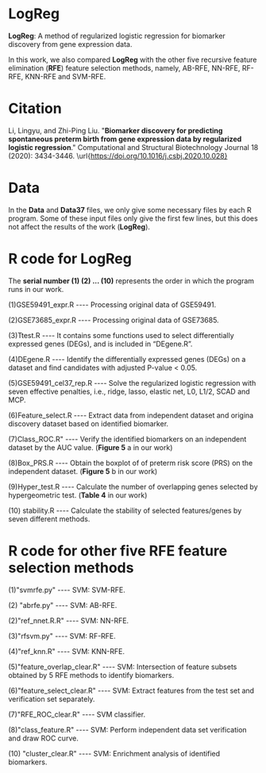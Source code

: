 # LogReg

**LogReg**: A method of regularized logistic regression for biomarker discovery from gene expression data. 

In this work, we also compared **LogReg** with the other five recursive feature elimination (**RFE**) feature selection methods, namely, AB-RFE, NN-RFE, RF-RFE, KNN-RFE and SVM-RFE. 



# Citation
Li, Lingyu, and Zhi-Ping Liu. "**Biomarker discovery for predicting spontaneous preterm birth from gene expression data by regularized logistic regression**." Computational and Structural Biotechnology Journal 18 (2020): 3434-3446. \url{https://doi.org/10.1016/j.csbj.2020.10.028}


# Data

In the **Data** and **Data37** files, we only give some necessary files by each R program. Some of these input files only give the first few lines, but this does not affect the results of the work (**LogReg**).



# R code for LogReg

The **serial number (1) (2) ... (10)** represents the order in which the program runs in our work.

(1)GSE59491_expr.R ---- Processing original data of GSE59491.

(2)GSE73685_expr.R ---- Processing original data of GSE73685.

(3)Ttest.R ---- It contains some functions used to select differentially expressed genes (DEGs), and is included in “DEgene.R”. 

(4)DEgene.R ---- Identify the differentially expressed genes (DEGs) on a dataset and find candidates with adjusted P-value < 0.05.

(5)GSE59491_cel37_rep.R ---- Solve the regularized logistic regression with seven effective penalties, i.e., ridge, lasso, elastic net, L0, L1/2, SCAD and MCP.

(6)Feature_select.R ---- Extract data from independent dataset and origina discovery dataset based on identified biomarker.

(7)Class_ROC.R" ---- Verify the identified biomarkers on an independent dataset by the AUC value. (**Figure 5** a in our work)

(8)Box_PRS.R ---- Obtain the boxplot of of preterm risk score (PRS) on the independent dataset. (**Figure 5** b in our work)

(9)Hyper_test.R ---- Calculate the number of overlapping genes selected by hypergeometric test.  (**Table 4** in our work)

(10) stability.R ---- Calculate the stability of selected features/genes by seven different methods.



# R code for other five RFE feature selection methods

(1)"svmrfe.py" ---- SVM: SVM-RFE.

(2) "abrfe.py" ---- SVM: AB-RFE.

(2)"ref_nnet.R.R" ---- SVM: NN-RFE.

(3)"rfsvm.py" ---- SVM: RF-RFE.

(4)"ref_knn.R" ---- SVM: KNN-RFE.

(5)"feature_overlap_clear.R" ---- SVM: Intersection of feature subsets obtained by 5 RFE methods to identify biomarkers.

(6)"feature_select_clear.R" ---- SVM: Extract features from the test set and verification set separately.

(7)"RFE_ROC_clear.R" ---- SVM classifier.

(8)"class_feature.R" ---- SVM: Perform independent data set verification and draw ROC curve.

(10) "cluster_clear.R" ---- SVM: Enrichment analysis of identified biomarkers.

